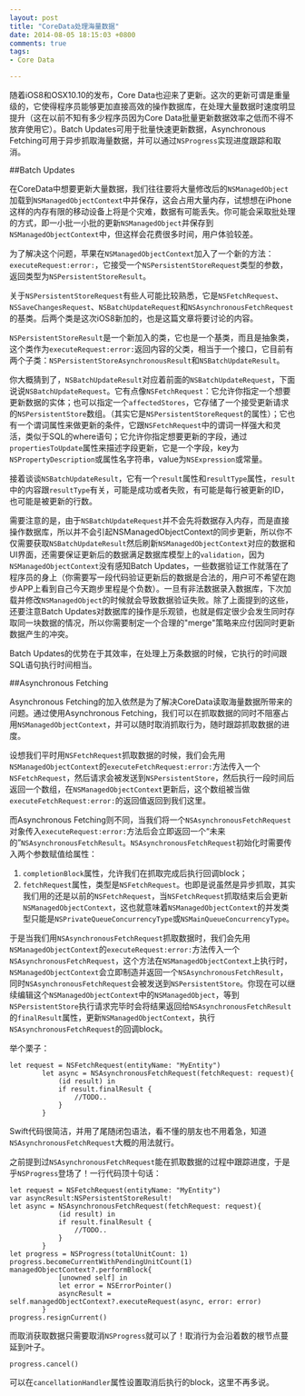 ```yaml
---
layout: post
title: "CoreData处理海量数据"
date: 2014-08-05 18:15:03 +0800
comments: true
tags: 
- Core Data

---
```


随着iOS8和OSX10.10的发布，Core Data也迎来了更新。这次的更新可谓是重量级的，它使得程序员能够更加直接高效的操作数据库，在处理大量数据时速度明显提升（这在以前不知有多少程序员因为Core Data批量更新数据效率之低而不得不放弃使用它）。Batch Updates可用于批量快速更新数据，Asynchronous Fetching可用于异步抓取海量数据，并可以通过`NSProgress`实现进度跟踪和取消。    
<!--more-->
##Batch Updates

在CoreData中想要更新大量数据，我们往往要将大量修改后的`NSManagedObject`加载到`NSManagedObjectContext`中并保存，这会占用大量内存，试想想在iPhone这样的内存有限的移动设备上将是个灾难，数据有可能丢失。你可能会采取批处理的方式，即一小批一小批的更新`NSManagedObject`并保存到`NSManagedObjectContext`中，但这样会花费很多时间，用户体验较差。  

为了解决这个问题，苹果在`NSManagedObjectContext`加入了一个新的方法：`executeRequest:error:`，它接受一个`NSPersistentStoreRequest`类型的参数，返回类型为`NSPersistentStoreResult`。  

关于`NSPersistentStoreRequest`有些人可能比较熟悉，它是`NSFetchRequest`、`NSSaveChangesRequest`、`NSBatchUpdateRequest`和`NSAsynchronousFetchRequest`的基类。后两个类是这次iOS8新加的，也是这篇文章将要讨论的内容。  

`NSPersistentStoreResult`是一个新加入的类，它也是一个基类，而且是抽象类，这个类作为`executeRequest:error:`返回内容的父类，相当于一个接口，它目前有两个子类：`NSPersistentStoreAsynchronousResult`和`NSBatchUpdateResult`。  

你大概猜到了，`NSBatchUpdateResult`对应着前面的`NSBatchUpdateRequest`，下面说说`NSBatchUpdateRequest`。它有点像`NSFetchRequest`：它允许你指定一个想要更新数据的实体；也可以指定一个`affectedStores`，它存储了一个接受更新请求的`NSPersistentStore`数组。（其实它是`NSPersistentStoreRequest`的属性）；它也有一个谓词属性来做更新的条件，它跟`NSFetchRequest`中的谓词一样强大和灵活，类似于SQL的where语句；它允许你指定想要更新的字段，通过`propertiesToUpdate`属性来描述字段更新，它是一个字段，key为`NSPropertyDescription`或属性名字符串，value为`NSExpression`或常量。  

接着谈谈`NSBatchUpdateResult`，它有一个`result`属性和`resultType`属性，`result`中的内容跟`resultType`有关，可能是成功或者失败，有可能是每行被更新的ID，也可能是被更新的行数。  

需要注意的是，由于`NSBatchUpdateRequest`并不会先将数据存入内存，而是直接操作数据库，所以并不会引起NSManagedObjectContext的同步更新，所以你不仅需要获取`NSBatchUpdateResult`然后刷新`NSManagedObjectContext`对应的数据和UI界面，还需要保证更新后的数据满足数据库模型上的`validation`，因为`NSManagedObjectContext`没有感知Batch Updates，一些数据验证工作就落在了程序员的身上（你需要写一段代码验证更新后的数据是合法的，用户可不希望在跑步APP上看到自己今天跑步里程是个负数）。一旦有非法数据录入数据库，下次加载并修改`NSManagedObject`的时候就会导致数据验证失败。除了上面提到的这些，还要注意Batch Updates对数据库的操作是乐观锁，也就是假定很少会发生同时存取同一块数据的情况，所以你需要制定一个合理的"merge"策略来应付因同时更新数据产生的冲突。  

Batch Updates的优势在于其效率，在处理上万条数据的时候，它执行的时间跟SQL语句执行时间相当。  

##Asynchronous Fetching


Asynchronous Fetching的加入依然是为了解决CoreData读取海量数据所带来的问题。通过使用Asynchronous Fetching，我们可以在抓取数据的同时不阻塞占用`NSManagedObjectContext`，并可以随时取消抓取行为，随时跟踪抓取数据的进度。  

设想我们平时用`NSFetchRequest`抓取数据的时候，我们会先用`NSManagedObjectContext`的`executeFetchRequest:error:`方法传入一个`NSFetchRequest`，然后请求会被发送到`NSPersistentStore`，然后执行一段时间后返回一个数组，在`NSManagedObjectContext`更新后，这个数组被当做`executeFetchRequest:error:`的返回值返回到我们这里。  

而Asynchronous Fetching则不同，当我们将一个`NSAsynchronousFetchRequest`对象传入`executeRequest:error:`方法后会立即返回一个“未来的”`NSAsynchronousFetchResult`。`NSAsynchronousFetchRequest`初始化时需要传入两个参数赋值给属性：  

1. `completionBlock`属性，允许我们在抓取完成后执行回调block；  
2. `fetchRequest`属性，类型是`NSFetchRequest`。也即是说虽然是异步抓取，其实我们用的还是以前的`NSFetchRequest`，当`NSFetchRequest`抓取结束后会更新`NSManagedObjectContext`，这也就意味着`NSManagedObjectContext`的并发类型只能是`NSPrivateQueueConcurrencyType`或`NSMainQueueConcurrencyType`。  

于是当我们用`NSAsynchronousFetchRequest`抓取数据时，我们会先用`NSManagedObjectContext`的`executeRequest:error:`方法传入一个`NSAsynchronousFetchRequest`，这个方法在`NSManagedObjectContext`上执行时，`NSManagedObjectContext`会立即制造并返回一个`NSAsynchronousFetchResult`，同时`NSAsynchronousFetchRequest`会被发送到`NSPersistentStore`。你现在可以继续编辑这个`NSManagedObjectContext`中的`NSManagedObject`，等到`NSPersistentStore`执行请求完毕时会将结果返回给`NSAsynchronousFetchResult`的`finalResult`属性，更新`NSManagedObjectContext`，执行`NSAsynchronousFetchRequest`的回调block。  

举个栗子：  

``` 
let request = NSFetchRequest(entityName: "MyEntity")
        let async = NSAsynchronousFetchRequest(fetchRequest: request){
            (id result) in
            if result.finalResult {
                //TODO..
            }
        }
``` 

Swift代码很简洁，并用了尾随闭包语法，看不懂的朋友也不用着急，知道`NSAsynchronousFetchRequest`大概的用法就行。  

之前提到过`NSAsynchronousFetchRequest`能在抓取数据的过程中跟踪进度，于是乎`NSProgress`登场了！一行代码顶十句话：  

``` 
let request = NSFetchRequest(entityName: "MyEntity")
var asyncResult:NSPersistentStoreResult!
let async = NSAsynchronousFetchRequest(fetchRequest: request){
            (id result) in
            if result.finalResult {
                //TODO..
            }
        }
let progress = NSProgress(totalUnitCount: 1)
progress.becomeCurrentWithPendingUnitCount(1)
managedObjectContext?.performBlock{
            [unowned self] in
            let error = NSErrorPointer()
            asyncResult = self.managedObjectContext?.executeRequest(async, error: error)
        }
progress.resignCurrent()
``` 
而取消获取数据只需要取消`NSProgress`就可以了！取消行为会沿着数的根节点蔓延到叶子。

``` 
progress.cancel()
``` 
可以在`cancellationHandler`属性设置取消后执行的block，这里不再多说。
